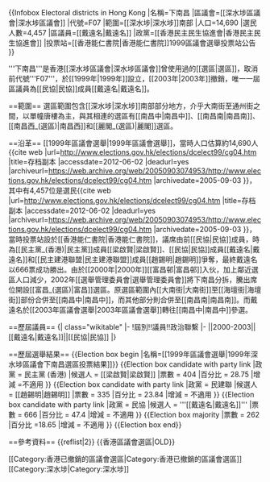 {{Infobox Electoral districts in Hong Kong
|名稱=下南昌
|區議會=[[深水埗區議會|深水埗區議會]]
|代號=F07
|範圍=[[深水埗|深水埗]]南部
|人口=14,690
|選民人數=4,457
|區議員=[[戴遠名|戴遠名]]
|政黨=[[香港民主民生協進會|香港民主民生協進會]]
|投票站=[[香港能仁書院|香港能仁書院]]<ref>1999區議會選舉投票站公告</ref>
}}

'''下南昌'''是香港[[深水埗區議會|深水埗區議會]]曾使用過的[[選區|選區]]，取消前代號'''F07'''，於[[1999年|1999年]]設立，[[2003年|2003年]]撤銷，唯一一屆區議員為[[民協|民協]]成員[[戴遠名|戴遠名]]。

==範圍==
選區範圍包含[[深水埗|深水埗]]南部部分地方，介乎大南街至通州街之間，以單幢唐樓為主，與其相連的選區有[[南昌中|南昌中]]、[[南昌南|南昌南]]、[[南昌西_(選區)|南昌西]]和[[麗閣_(選區)|麗閣]]選區。

==沿革==
[[1999年區議會選舉|1999年區議會選舉]]，當時人口估算約14,690人<ref>{{cite web |url=http://www.elections.gov.hk/elections/dcelect99/cg04.htm |title=存档副本 |accessdate=2012-06-02 |deadurl=yes |archiveurl=https://web.archive.org/web/20050903074953/http://www.elections.gov.hk/elections/dcelect99/cg04.htm |archivedate=2005-09-03 }}</ref>，其中有4,457位是選民<ref>{{cite web |url=http://www.elections.gov.hk/elections/dcelect99/cg04.htm |title=存档副本 |accessdate=2012-06-02 |deadurl=yes |archiveurl=https://web.archive.org/web/20050903074953/http://www.elections.gov.hk/elections/dcelect99/cg04.htm |archivedate=2005-09-03 }}</ref>，當時投票站設於[[香港能仁書院|香港能仁書院]]，議席由前[[民協|民協]]成員，時為[[民主黨_(香港)|民主黨]]成員[[梁啟賢|梁啟賢]]、[[民協|民協]]成員[[戴遠名|戴遠名]]和[[民主建港聯盟|民主建港聯盟]]成員[[趙錫明|趙錫明]]爭奪，最終戴遠名以666票成功勝出。由於[[2000年|2000年]][[富昌邨|富昌邨]]入伙，加上鄰近選區人口減少，2002年[[選舉管理委員會|選舉管理委員會]]將下南昌分拆，騰出席位開設[[富昌_(選區)|富昌]]選區。原選區範圍內[[大南街|大南街]]至[[海壇街|海壇街]]部份合併至[[南昌中|南昌中]]，而其他部分則合併至[[南昌南|南昌南]]。而戴遠名於[[2003年區議會選舉|2003年區議會選舉]]轉往[[南昌中|南昌中]]參選。

==歷屆議員==
{| class="wikitable"
|-
!屆別!!議員!!政治聯繫
|-
||2000-2003||[[戴遠名|戴遠名]]||[[民協|民協]]
|}

==歷屆選舉結果==
{{Election box begin |名稱=[[1999年區議會選舉|1999年深水埗區議會下南昌選區投票結果]]}}
{{Election box candidate with party link
  |政黨      = 民主黨 (香港)
  |候選人  = [[梁啟賢|梁啟賢]]
  |票數      = 404
  |百分比 = 28.75
  |增減     =不適用
}}
{{Election box candidate with party link
  |政黨      = 民建聯
  |候選人  = [[趙錫明|趙錫明]]
  |票數      = 335
  |百分比 = 23.84
  |增減     = 不適用
}}
{{Election box candidate with party link
  |政黨      = 民協
  |候選人  = '''[[戴遠名|戴遠名]]'''
  |票數      = 666
  |百分比 = 47.4
  |增減     = 不適用
}}
{{Election box majority
  |票數      = 262
  |百分比 =18.65
  |增減     = 不適用
}}
{{Election box end}}

==參考資料==
{{reflist|2}}
{{香港區議會選區|OLD}}

[[Category:香港已撤銷的區議會選區|Category:香港已撤銷的區議會選區]]
[[Category:深水埗|Category:深水埗]]